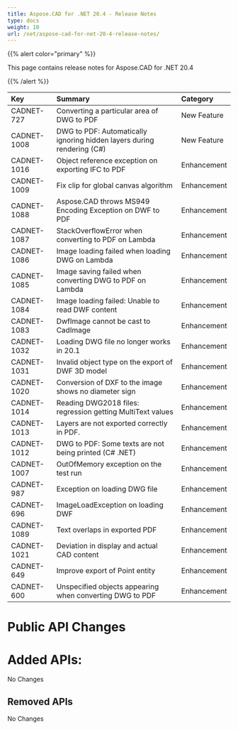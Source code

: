 ```yaml
---
title: Aspose.CAD for .NET 20.4 - Release Notes
type: docs
weight: 10
url: /net/aspose-cad-for-net-20-4-release-notes/
---
```


{{% alert color="primary" %}} 

This page contains release notes for Aspose.CAD for .NET 20.4

{{% /alert %}} 

|**Key**|**Summary**|**Category**|
| :- | :- | :- |
|CADNET-727|Converting a particular area of DWG to PDF|New Feature|
|CADNET-1008|DWG to PDF: Automatically ignoring hidden layers during rendering (C#)|New Feature|
|CADNET-1016|Object reference exception on exporting IFC to PDF|Enhancement|
|CADNET-1009|Fix clip for global canvas algorithm|Enhancement|
|CADNET-1088|Aspose.CAD throws MS949 Encoding Exception on DWF to PDF|Enhancement|
|CADNET-1087|StackOverflowError when converting to PDF on Lambda|Enhancement|
|CADNET-1086|Image loading failed when loading DWG on Lambda|Enhancement|
|CADNET-1085|Image saving failed when converting DWG to PDF on Lambda|Enhancement|
|CADNET-1084|Image loading failed: Unable to read DWF content|Enhancement|
|CADNET-1083|DwfImage cannot be cast to CadImage|Enhancement|
|CADNET-1032|Loading DWG file no longer works in 20.1|Enhancement|
|CADNET-1031|Invalid object type on the export of DWF 3D model|Enhancement|
|CADNET-1020|Conversion of DXF to the image shows no diameter sign|Enhancement|
|CADNET-1014|Reading DWG2018 files: regression getting MultiText values|Enhancement|
|CADNET-1013|Layers are not exported correctly in PDF.|Enhancement|
|CADNET-1012|DWG to PDF: Some texts are not being printed (C# .NET)|Enhancement|
|CADNET-1007|OutOfMemory exception on the test run|Enhancement|
|CADNET-987|Exception on loading DWG file|Enhancement|
|CADNET-696|ImageLoadException on loading DWF|Enhancement|
|CADNET-1089|Text overlaps in exported PDF|Enhancement|
|CADNET-1021|Deviation in display and actual CAD content|Enhancement|
|CADNET-649|Improve export of Point entity|Enhancement|
|CADNET-600|Unspecified objects appearing when converting DWG to PDF|Enhancement|
# **Public API Changes**
# **Added APIs:**
No Changes
## **Removed APIs**
No Changes
